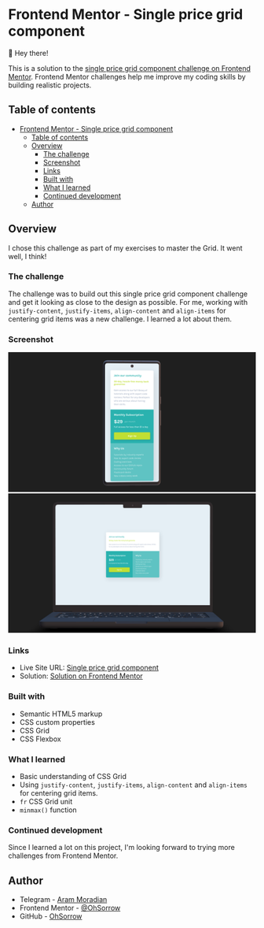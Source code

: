 # Frontend Mentor - Single price grid component

👋 Hey there!

This is a solution to the [single price grid component challenge on Frontend Mentor](https://www.frontendmentor.io/challenges/single-price-grid-component-5ce41129d0ff452fec5abbbc/hub/single-price-grid-component-bchZ6ZwYWh). Frontend Mentor challenges help me improve my coding skills by building realistic projects.

## Table of contents

- [Frontend Mentor - Single price grid component](#frontend-mentor---single-price-grid-component)
  - [Table of contents](#table-of-contents)
  - [Overview](#overview)
    - [The challenge](#the-challenge)
    - [Screenshot](#screenshot)
    - [Links](#links)
    - [Built with](#built-with)
    - [What I learned](#what-i-learned)
    - [Continued development](#continued-development)
  - [Author](#author)

## Overview

I chose this challenge as part of my exercises to master the Grid. It went well, I think!

### The challenge

The challenge was to build out this single price grid component challenge and get it looking as close to the design as possible.
For me, working with `justify-content`, `justify-items`, `align-content` and `align-items` for centering grid items was a new challenge. I learned a lot about them.

### Screenshot

![Mobile Preview](./screenshots/mobile.png)
![Desktop Preview](./screenshots/desktop.png)

### Links

- Live Site URL: [Single price grid component](https://ohsorrow.github.io/single-price-grid-component/)
- Solution: [Solution on Frontend Mentor](https://www.frontendmentor.io/solutions/responsive-single-price-grid-component-gW4fB5Jh5s)

### Built with

- Semantic HTML5 markup
- CSS custom properties
- CSS Grid
- CSS Flexbox

### What I learned

- Basic understanding of CSS Grid
- Using `justify-content`, `justify-items`, `align-content` and `align-items` for centering grid items.
- `fr` CSS Grid unit
- `minmax()` function

### Continued development

Since I learned a lot on this project, I'm looking forward to trying more challenges from Frontend Mentor. 

## Author

- Telegram - [Aram Moradian](https://t.me/OhSorrow)
- Frontend Mentor - [@OhSorrow](https://www.frontendmentor.io/profile/OhSorrow)
- GitHub - [OhSorrow](https://github.com/OhSorrow)
